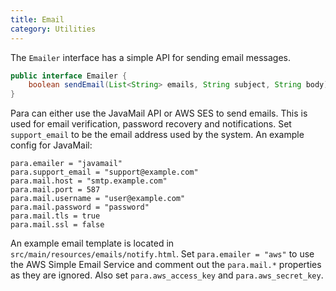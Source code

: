 ```yaml
---
title: Email
category: Utilities
---
```


The `Emailer` interface has a simple API for sending email messages.

```java
public interface Emailer {
	boolean sendEmail(List<String> emails, String subject, String body);
}
```
Para can either use the JavaMail API or AWS SES to send emails. This is used for email verification, password recovery
and notifications. Set `support_email` to be the email address used by the system. An example config for JavaMail:

```
para.emailer = "javamail"
para.support_email = "support@example.com"
para.mail.host = "smtp.example.com"
para.mail.port = 587
para.mail.username = "user@example.com"
para.mail.password = "password"
para.mail.tls = true
para.mail.ssl = false
```
An example email template is located in `src/main/resources/emails/notify.html`.
Set `para.emailer = "aws"` to use the AWS Simple Email Service and comment out the `para.mail.*`
properties as they are ignored. Also set `para.aws_access_key` and `para.aws_secret_key`.